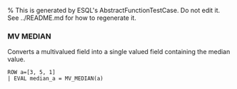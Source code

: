 % This is generated by ESQL's AbstractFunctionTestCase. Do not edit it. See ../README.md for how to regenerate it.

### MV MEDIAN
Converts a multivalued field into a single valued field containing the median value.

```esql
ROW a=[3, 5, 1]
| EVAL median_a = MV_MEDIAN(a)
```
